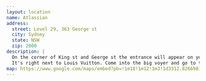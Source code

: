 ```yaml
---
layout: location
name: Atlassian
address:
  street: Level 29, 363 George st
  city: Sydney
  state: NSW
  zip: 2000
description: |
  On the corner of King st and George st the entrance will appear on your left coming from the Apple store.
  It's right next to Louis Vuitton. Come into the big voyer and go to the elevators on your left.
map: https://www.google.com/maps/embed?pb=!1m18!1m12!1m3!1d3312.826698161969!2d151.20434165156564!3d-33.86835688056148!2m3!1f0!2f0!3f0!3m2!1i1024!2i768!4f13.1!3m3!1m2!1s0x6b12ae3f63448635%3A0x26b2621a3b501729!2sAtlassian+363+building!5e0!3m2!1sen!2sau!4v1540961995597
---
```

